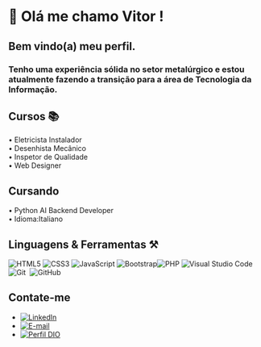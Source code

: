 <h1> 👋 Olá me chamo Vitor !
<br>
<h2>  Bem vindo(a) meu perfil.
<br>
<h3>Tenho uma experiência sólida no setor metalúrgico e estou atualmente fazendo a transição para a área de Tecnologia da Informação.

## Cursos 📚
• Eletricista Instalador  <br>
• Desenhista Mecânico  <br>
• Inspetor de Qualidade  <br>
• Web Designer  <br>

## Cursando 
• Python AI Backend Developer <br>
• Idioma:Italiano

## Linguagens & Ferramentas ⚒️
![HTML5](https://img.shields.io/badge/HTML5-E34F26?style=for-the-badge&logo=html5&logoColor=white)
![CSS3](https://img.shields.io/badge/CSS3-1572B6?style=for-the-badge&logo=css3&logoColor=white)
![JavaScript](https://img.shields.io/badge/JavaScript-F7DF1E?style=for-the-badge&logo=javascript&logoColor=black)
![Bootstrap](https://img.shields.io/badge/-boostrap-0D1117?style=for-the-badge&logo=bootstrap&labelColor=0D1117)![PHP](https://img.shields.io/badge/PHP-777BB4?style=for-the-badge&logo=php&logoColor=white)
![Visual Studio Code](https://img.shields.io/badge/-Visual%20Studio%20Code-0D1117?style=for-the-badge&logo=visual-studio-code&logoColor=007ACC&labelColor=0D1117)&nbsp;
![Git](https://img.shields.io/badge/-Git-0D1117?style=for-the-badge&logo=git&labelColor=0D1117)&nbsp;
![GitHub](https://img.shields.io/badge/-GitHub-0D1117?style=for-the-badge&logo=github&labelColor=0D1117)&nbsp;   <br>
## Contate-me 
- [![LinkedIn](https://img.shields.io/badge/LinkedIn-0077B5?style=for-the-badge&logo=linkedin&logoColor=white)](www.linkedin.com/in/vitor-gonçalves-pio-2023a5152)
- [![E-mail](https://img.shields.io/badge/-Email-000?style=for-the-badge&logo=microsoft-outlook&logoColor=007BFF)](vitor_18glm@hotmail.com)
- [![Perfil DIO](https://img.shields.io/badge/-Meu%20Perfil%20na%20DIO-30A3DC?style=for-the-badge)](https://www.dio.me/users/vitor_18glm)
